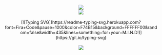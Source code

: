 <p align="center">
  <image src="https://camo.githubusercontent.com/3f3249c968cc6ffc45c53b2884ca597947d5dfc702736dd1e117ee8734390c45/68747470733a2f2f696d616765732d6578742d312e646973636f72646170702e6e65742f65787465726e616c2f6a68584e66733076636454356575714e674b4e6f7865427636326767655a657267654a504378596d6853452f68747470732f36362e6d656469612e74756d626c722e636f6d2f30383230313033653566333131653335666233666438396636613932663965652f74756d626c725f6d7263663672784f566f3172666a6f77646f315f3530302e676966">
  <br>


<image src="https://wilardo.crd.co/assets/images/gallery22/c65fb333_original.png?v=87117d4a">
<br>
  <br>
[![Typing SVG](https://readme-typing-svg.herokuapp.com?font=Fira+Code&pause=1000&color=F74B15&background=FFFFFF00&random=false&width=435&lines=something+for+your+M.I.N.D!)](https://git.io/typing-svg)
  <br>
  <br>
<image src="https://camo.githubusercontent.com/049e202343fd555e76ce5162ec3bc1497e622b1ebfe1b950f0c36cc595ed1408/68747470733a2f2f696d616765732d6578742d312e646973636f72646170702e6e65742f65787465726e616c2f764466754b5857786c794f4773534c69326c76714c464c39726c50657267586452326c733038714e3969302f68747470732f692e70696e696d672e636f6d2f6f726967696e616c732f64362f38612f37652f64363861376537633832333835356231353637396563663534383830666630372e6769663f77696474683d363838266865696768743d363838">

  










<!--
**deathdelivery/deathdelivery** is a ✨ _special_ ✨ repository because its `README.md` (this file) appears on your GitHub profile.

Here are some ideas to get you started:

- 🔭 I’m currently working on ...
- 🌱 I’m currently learning ...
- 👯 I’m looking to collaborate on ...
- 🤔 I’m looking for help with ...
- 💬 Ask me about ...
- 📫 How to reach me: ...
- 😄 Pronouns: ...
- ⚡ Fun fact: ...
-->
